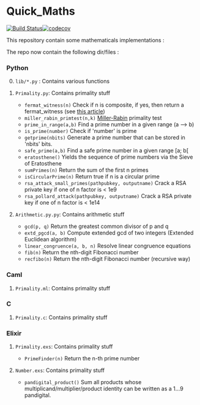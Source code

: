 # Quick_Maths

[![Build Status](https://travis-ci.com/ntaff/Quick_Maths.svg?branch=master)](https://travis-ci.com/ntaff/Quick_Maths)[![codecov](https://codecov.io/gh/ntaff/Quick_Maths/branch/master/graph/badge.svg)](https://codecov.io/gh/ntaff/Quick_Maths)

This repository contain some mathematicals implementations : 

The repo now contain the following dir/files :

### Python
0. `lib/*.py` : Contains various functions

1. `Primality.py`: Contains primality stuff
   - `fermat_witness(n)` Check if n is composite, if yes, then return a fermat_witness (see [this article](https://en.wikipedia.org/wiki/Fermat_primality_test))
   - `miller_rabin_primtest(n,k)` [Miller-Rabin](https://fr.wikipedia.org/wiki/Test_de_primalit%C3%A9_de_Miller-Rabin) primality test
   - `prime_in_range(a,b)` Find a prime number in a given range (a --> b)
   - `is_prime(number)` Check if 'number' is prime
   - `getprime(nbits)` Generate a prime number that can be stored in 'nbits' bits.
   - `safe_prime(a,b)` Find a safe prime number in a given range [a; b[
   - `eratosthene()` Yields the sequence of prime numbers via the Sieve of Eratosthene
   - `sumPrimes(n)` Return the sum of the first n primes
   - `isCircularPrime(n)` Return true if n is a circular prime
   - `rsa_attack_small_primes(pathpubkey, outputname)` Crack a RSA private key if one of n factor is < 1e9
   - `rsa_pollard_attack(pathpubkey, outputname)` Crack a RSA private key if one of n factor is < 1e14
   
2. `Arithmetic.py.py`: Contains arithmetic stuff
   - `gcd(p, q)` Return the greatest common divisor of p and q
   - `extd_pgcd(a, b)` Compute extended gcd of two integers (Extended Euclidean algorithm)
   - `linear_congruence(a, b, n)` Resolve linear congruence equations
   - `fib(n)` Return the nth-digit Fibonacci number
   - `recfibo(n)` Return the nth-digit Fibonacci number	(recursive way)


### Caml
1. `Primality.ml`: Contains primality stuff


### C
1. `Primality.c`: Contains primality stuff
   
   
### Elixir
1. `Primality.exs`: Contains primality stuff
   - `PrimeFinder(n)` Return the n-th prime number

2. `Number.exs`: Contains primality stuff
   - `pandigital_product()` Sum all products whose multiplicand/multiplier/product identity can be written as a 1...9 pandigital.
